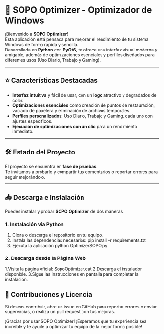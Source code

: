 # 🚀 SOPO Optimizer - Optimizador de Windows

¡Bienvenido a **SOPO Optimizer**!  
Esta aplicación está pensada para mejorar el rendimiento de tu sistema Windows de forma rápida y sencilla.  
Desarrollada en **Python** con **PyQt6**, te ofrece una interfaz visual moderna y amigable, además de optimizaciones esenciales y perfiles diseñados para diferentes usos (Uso Diario, Trabajo y Gaming).

---

## ⭐ Características Destacadas
- **Interfaz intuitiva** y fácil de usar, con un **logo** atractivo y degradados de color.  
- **Optimizaciones esenciales** como creación de puntos de restauración, vaciado de papelera y eliminación de archivos temporales.  
- **Perfiles personalizados**: Uso Diario, Trabajo y Gaming, cada uno con ajustes específicos.  
- **Ejecución de optimizaciones con un clic** para un rendimiento inmediato.

---

## 🛠 Estado del Proyecto
El proyecto se encuentra en **fase de pruebas**.  
Te invitamos a probarlo y compartir tus comentarios o reportar errores para seguir mejorándolo.

---

## 📥 Descarga e Instalación
Puedes instalar y probar **SOPO Optimizer** de dos maneras:

### 1. Instalación vía Python
1. Clona o descarga el repositorio en tu equipo.  
2. Instala las dependencias necesarias:
   pip install -r requirements.txt
3. Ejecuta la aplicación
   python OptimizerSOPO.py
      
### 2. Descarga desde la Página Web
1.Visita la página oficial: SopoOptimizer.cat
2.Descarga el instalador disponible.
3.Sigue las instrucciones en pantalla para completar la instalación.

## 🤝 Contribuciones y Licencia
Si deseas contribuir, abre un issue en GitHub para reportar errores o enviar sugerencias, o realiza un pull request con tus mejoras.

¡Gracias por usar SOPO Optimizer!
¡Esperamos que tu experiencia sea increíble y te ayude a optimizar tu equipo de la mejor forma posible!
